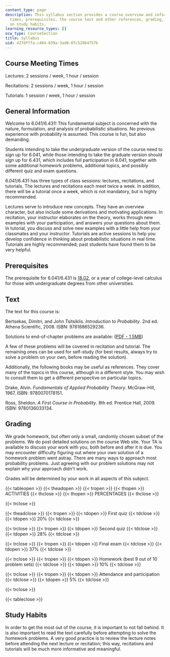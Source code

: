 ```yaml
---
content_type: page
description: This syllabus section provides a course overview and information on meeting
  times, prerequisites, the course text and other references, grading, and a note
  on study habits.
learning_resource_types: []
ocw_type: CourseSection
title: Syllabus
uid: 427dfffa-c484-839a-3ad8-6fc520b4757b
---
```


Course Meeting Times
--------------------

Lectures: 2 sessions / week, 1 hour / session

Recitations: 2 sessions / week, 1 hour / session

Tutorials: 1 session / week, 1 hour / session

General Information
-------------------

Welcome to 6.041/6.431! This fundamental subject is concerned with the nature, formulation, and analysis of probabilistic situations. No previous experience with probability is assumed. This course is fun, but also demanding.

Students intending to take the undergraduate version of the course need to sign up for 6.041, while those intending to take the graduate version should sign up for 6.431, which includes full participation in 6.041, together with some additional homework problems, additional topics, and possibly different quiz and exam questions.

6.041/6.431 has three types of class sessions: lectures, recitations, and tutorials. The lectures and recitations each meet twice a week. In addition, there will be a tutorial once a week, which is not mandatory, but is highly recommended.

Lectures serve to introduce new concepts. They have an overview character, but also include some derivations and motivating applications. In recitation, your instructor elaborates on the theory, works through new examples with your participation, and answers your questions about them. In tutorial, you discuss and solve new examples with a little help from your classmates and your instructor. Tutorials are active sessions to help you develop confidence in thinking about probabilistic situations in real time. Tutorials are highly recommended; past students have found them to be very helpful.

Prerequisites
-------------

The prerequisite for 6.041/6.431 is [18.02](/courses/18-02-multivariable-calculus-fall-2007), or a year of college-level calculus for those with undergraduate degrees from other universities.

Text
----

The text for this course is:

Bertsekas, Dimitri, and John Tsitsiklis. _Introduction to Probability_. 2nd ed. Athena Scientific, 2008. ISBN: 9781886529236.

Solutions to end-of-chapter problems are available: ([PDF - 1.5MB](http://athenasc.com/prob-solved_2ndedition.pdf))

A few of these problems will be covered in recitation and tutorial. The remaining ones can be used for self-study (for best results, always try to solve a problem on your own, before reading the solution).

Additionally, the following books may be useful as references. They cover many of the topics in this course, although in a different style. You may wish to consult them to get a different perspective on particular topics.

Drake, Alvin. _Fundamentals of Applied Probability Theory_. McGraw-Hill, 1967. ISBN: 9780070178151.

Ross, Sheldon. _A First Course in Probability_. 8th ed. Prentice Hall, 2009. ISBN: 9780136033134.

Grading
-------

We grade homework, but often only a small, randomly chosen subset of the problems. We do post detailed solutions on the course Web site. Your TA is available to discuss your work with you, both before and after it is due. You may encounter difficulty figuring out where your own solution of a homework problem went astray. There are many ways to approach most probability problems. Just agreeing with our problem solutions may not explain why your approach didn't work.

Grades will be determined by your work in all aspects of this subject.

{{< tableopen >}}
{{< theadopen >}}
{{< tropen >}}
{{< thopen >}}
ACTIVITIES
{{< thclose >}}
{{< thopen >}}
PERCENTAGES
{{< thclose >}}

{{< trclose >}}

{{< theadclose >}}
{{< tropen >}}
{{< tdopen >}}
First quiz
{{< tdclose >}}
{{< tdopen >}}
20%
{{< tdclose >}}

{{< trclose >}}
{{< tropen >}}
{{< tdopen >}}
Second quiz
{{< tdclose >}}
{{< tdopen >}}
28%
{{< tdclose >}}

{{< trclose >}}
{{< tropen >}}
{{< tdopen >}}
Final exam
{{< tdclose >}}
{{< tdopen >}}
37%
{{< tdclose >}}

{{< trclose >}}
{{< tropen >}}
{{< tdopen >}}
Homework (best 9 out of 10 problem sets)
{{< tdclose >}}
{{< tdopen >}}
10%
{{< tdclose >}}

{{< trclose >}}
{{< tropen >}}
{{< tdopen >}}
Attendance and participation
{{< tdclose >}}
{{< tdopen >}}
5%
{{< tdclose >}}

{{< trclose >}}

{{< tableclose >}}

Study Habits
------------

In order to get the most out of the course, it is important to not fall behind. It is also important to read the text carefully before attempting to solve the homework problems. A very good practice is to review the lecture notes before attending the next lecture or recitation; this way, recitations and tutorials will be much more informative and meaningful.